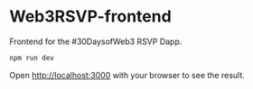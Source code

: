 # Web3RSVP-frontend

Frontend for the #30DaysofWeb3 RSVP Dapp. 

```bash
npm run dev
```

Open [http://localhost:3000](http://localhost:3000) with your browser to see the result.
